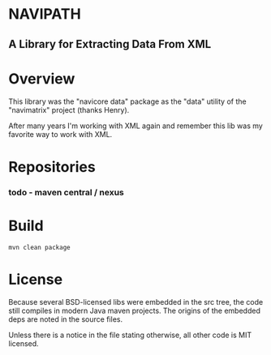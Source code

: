 NAVIPATH
========

A Library for Extracting Data From XML
----------------

# Overview

This library was the "navicore data" package as the "data" utility of the
"navimatrix" project (thanks Henry).

After many years I'm working with XML again and remember this lib was my
favorite way to work with XML.

# Repositories

### todo - maven central / nexus

# Build

`mvn clean package`

# License

Because several BSD-licensed libs were embedded in the src tree, the code
still compiles in modern Java maven projects.  The origins of the embedded
deps are noted in the source files.

Unless there is a notice in the file stating otherwise, all other code is MIT
licensed.
